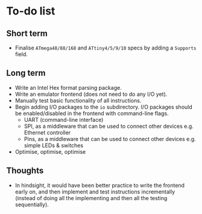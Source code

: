 To-do list
==========

## Short term

* Finalise `ATmega48/88/168` and `ATtiny4/5/9/10` specs by adding a `Supports`
  field.

## Long term

* Write an Intel Hex format parsing package.
* Write an emulator frontend (does not need to do any I/O yet).
* Manually test basic functionality of all instructions.
* Begin adding I/O packages to the `io` subdirectory. I/O packages should be
  enabled/disabled in the frontend with command-line flags.
    * UART (command-line interface)
    * SPI, as a middleware that can be used to connect other devices e.g.
      Ethernet controller
    * Pins, as a middleware that can be used to connect other devices e.g.
      simple LEDs & switches
* Optimise, optimise, optimise

## Thoughts

* In hindsight, it would have been better practice to write the frontend early
  on, and then implement and test instructions incrementally (instead of doing
  all the implementing and then all the testing sequentially).
